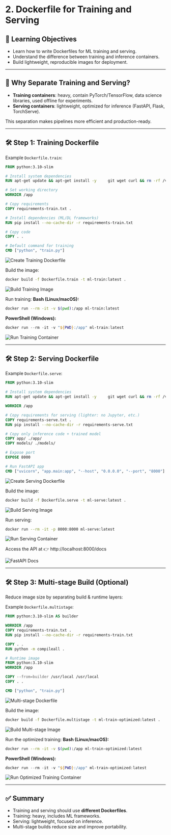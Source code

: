 # 2. Dockerfile for Training and Serving

## 🎯 Learning Objectives
- Learn how to write Dockerfiles for ML training and serving.  
- Understand the difference between training and inference containers.  
- Build lightweight, reproducible images for deployment.  

---

## 📘 Why Separate Training and Serving?

- **Training containers**: heavy, contain PyTorch/TensorFlow, data science libraries, used offline for experiments.  
- **Serving containers**: lightweight, optimized for inference (FastAPI, Flask, TorchServe).  

This separation makes pipelines more efficient and production-ready.  

---

## 🛠 Step 1: Training Dockerfile

Example `Dockerfile.train`:

```dockerfile
FROM python:3.10-slim

# Install system dependencies
RUN apt-get update && apt-get install -y     git wget curl && rm -rf /var/lib/apt/lists/*

# Set working directory
WORKDIR /app

# Copy requirements
COPY requirements-train.txt .

# Install dependencies (ML/DL frameworks)
RUN pip install --no-cache-dir -r requirements-train.txt

# Copy code
COPY . .

# Default command for training
CMD ["python", "train.py"]
```

![Create Training Dockerfile](images/2_Dockerfile_for_Training_and_Serving/1a.png)

Build the image:
```bash
docker build -f Dockerfile.train -t ml-train:latest .
```

![Build Training Image](images/2_Dockerfile_for_Training_and_Serving/1b.png)

Run training:
**Bash (Linux/macOS):**
```bash
docker run --rm -it -v $(pwd):/app ml-train:latest
```

**PowerShell (Windows):**
```powershell
docker run --rm -it -v "${PWD}:/app" ml-train:latest
```

![Run Training Container](images/2_Dockerfile_for_Training_and_Serving/1c.png)

---

## 🛠 Step 2: Serving Dockerfile

Example `Dockerfile.serve`:

```dockerfile
FROM python:3.10-slim

# Install system dependencies
RUN apt-get update && apt-get install -y     git wget curl && rm -rf /var/lib/apt/lists/*

WORKDIR /app

# Copy requirements for serving (lighter: no Jupyter, etc.)
COPY requirements-serve.txt .
RUN pip install --no-cache-dir -r requirements-serve.txt

# Copy only inference code + trained model
COPY app/ ./app/
COPY models/ ./models/

# Expose port
EXPOSE 8000

# Run FastAPI app
CMD ["uvicorn", "app.main:app", "--host", "0.0.0.0", "--port", "8000"]
```

![Create Serving Dockerfile](images/2_Dockerfile_for_Training_and_Serving/2a.png)

Build the image:
```bash
docker build -f Dockerfile.serve -t ml-serve:latest .
```

![Build Serving Image](images/2_Dockerfile_for_Training_and_Serving/2b.png)

Run serving:
```bash
docker run --rm -it -p 8000:8000 ml-serve:latest
```

![Run Serving Container](images/2_Dockerfile_for_Training_and_Serving/2c.png)

Access the API at 👉 http://localhost:8000/docs  

![FastAPI Docs](images/2_Dockerfile_for_Training_and_Serving/2d.png)

---

## 🛠 Step 3: Multi-stage Build (Optional)

Reduce image size by separating build & runtime layers:

Example `Dockerfile.multistage`:
```dockerfile
FROM python:3.10-slim AS builder

WORKDIR /app
COPY requirements-train.txt .
RUN pip install --no-cache-dir -r requirements-train.txt

COPY . .
RUN python -m compileall .

# Runtime image
FROM python:3.10-slim
WORKDIR /app

COPY --from=builder /usr/local /usr/local
COPY . .

CMD ["python", "train.py"]
```

![Multi-stage Dockerfile](images/2_Dockerfile_for_Training_and_Serving/3a.png)

Build the image:
```bash
docker build -f Dockerfile.multistage -t ml-train-optimized:latest .
```

![Build Multi-stage Image](images/2_Dockerfile_for_Training_and_Serving/3b.png)

Run the optimized training:
**Bash (Linux/macOS):**
```bash
docker run --rm -it -v $(pwd):/app ml-train-optimized:latest
```

**PowerShell (Windows):**
```powershell
docker run --rm -it -v "${PWD}:/app" ml-train-optimized:latest
```

![Run Optimized Training Container](images/2_Dockerfile_for_Training_and_Serving/3c.png)

---

## ✅ Summary
- Training and serving should use **different Dockerfiles**.  
- Training: heavy, includes ML frameworks.  
- Serving: lightweight, focused on inference.  
- Multi-stage builds reduce size and improve portability.
